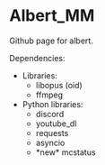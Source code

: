 # Albert_MM

Github page for albert.

Dependencies:
* Libraries:
    * libopus (oid)
    * ffmpeg
* Python libraries:
    * discord
    * youtube_dl
    * requests
    * asyncio
    * \*new\* mcstatus
